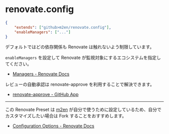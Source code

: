 # renovate.config

```json
{
    "extends": ["github>m2en/renovate.config"],
    "enableManagers": ["..."]
}
```

デフォルトではどの依存関係も Renovate は触れないよう制限しています。

`enableManagers` を設定して Renovate が監視対象にするエコシステムを指定してください。

- [Managers - Renovate Docs](https://docs.renovatebot.com/modules/manager/)

レビューの自動承認は renovate-approve を利用することで解決できます。

- [renovate-approve - GitHub App](https://github.com/apps/renovate-approve)

----

この Renovate Preset は [m2en](https://github.com/m2en) が自分で使うために設定しているため、自分でカスタマイズしたい場合は Fork することをおすすめします。

- [Configuration Options - Renovate Docs](https://docs.renovatebot.com/configuration-options/)
